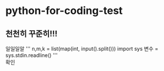 # python-for-coding-test
## 천천히 꾸준히!!!
일일일알
'''
    n,m,k = list(map(int, input().split()))
    import sys
    변수 = sys.stdin.readline()
'''  
확인


